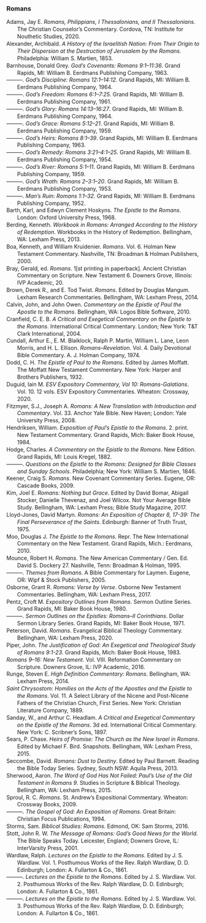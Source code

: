### Romans

<div class="csl-bib-body" style="line-height: 1.35; margin-left: 2em; text-indent:-2em;">
  <div class="csl-entry">Adams, Jay E. <i>Romans, Philippians, I Thessalonians, and II Thessalonians</i>. The Christian Counselor’s Commentary. Cordova, TN: Institute for Nouthetic Studies, 2020.</div>
  <span class="Z3988" title="url_ver=Z39.88-2004&amp;ctx_ver=Z39.88-2004&amp;rfr_id=info%3Asid%2Fzotero.org%3A2&amp;rft_val_fmt=info%3Aofi%2Ffmt%3Akev%3Amtx%3Abook&amp;rft.genre=book&amp;rft.btitle=Romans%2C%20Philippians%2C%20I%20Thessalonians%2C%20and%20II%20Thessalonians&amp;rft.place=Cordova%2C%20TN&amp;rft.publisher=Institute%20for%20Nouthetic%20Studies&amp;rft.series=The%20Christian%20Counselor%E2%80%99s%20Commentary&amp;rft.aufirst=Jay%20E.&amp;rft.aulast=Adams&amp;rft.au=Jay%20E.%20Adams&amp;rft.date=2020"></span>
  <div class="csl-entry">Alexander, Archibald. <i>A History of the Israelitish Nation: From Their Origin to Their Dispersion at the Destruction of Jerusalem by the Romans</i>. Philadelphia: William S. Martien, 1853.</div>
  <span class="Z3988" title="url_ver=Z39.88-2004&amp;ctx_ver=Z39.88-2004&amp;rfr_id=info%3Asid%2Fzotero.org%3A2&amp;rft_val_fmt=info%3Aofi%2Ffmt%3Akev%3Amtx%3Abook&amp;rft.genre=book&amp;rft.btitle=A%20History%20of%20the%20Israelitish%20Nation%3A%20From%20their%20Origin%20to%20their%20Dispersion%20at%20the%20Destruction%20of%20Jerusalem%20by%20the%20Romans&amp;rft.place=Philadelphia&amp;rft.publisher=William%20S.%20Martien&amp;rft.aufirst=Archibald&amp;rft.aulast=Alexander&amp;rft.au=Archibald%20Alexander&amp;rft.date=1853"></span>
  <div class="csl-entry">Barnhouse, Donald Grey. <i>God’s Covenants: Romans 9:1–11:36</i>. Grand Rapids, MI: William B. Eerdmans Publishing Company, 1963.</div>
  <span class="Z3988" title="url_ver=Z39.88-2004&amp;ctx_ver=Z39.88-2004&amp;rfr_id=info%3Asid%2Fzotero.org%3A2&amp;rft_val_fmt=info%3Aofi%2Ffmt%3Akev%3Amtx%3Abook&amp;rft.genre=book&amp;rft.btitle=God%E2%80%99s%20Covenants%3A%20Romans%209%3A1%E2%80%9311%3A36&amp;rft.place=Grand%20Rapids%2C%20MI&amp;rft.publisher=William%20B.%20Eerdmans%20Publishing%20Company&amp;rft.aufirst=Donald%20Grey&amp;rft.aulast=Barnhouse&amp;rft.au=Donald%20Grey%20Barnhouse&amp;rft.date=1963"></span>
  <div class="csl-entry">———. <i>God’s Discipline: Romans 12:1–14:12</i>. Grand Rapids, MI: William B. Eerdmans Publishing Company, 1964.</div>
  <span class="Z3988" title="url_ver=Z39.88-2004&amp;ctx_ver=Z39.88-2004&amp;rfr_id=info%3Asid%2Fzotero.org%3A2&amp;rft_val_fmt=info%3Aofi%2Ffmt%3Akev%3Amtx%3Abook&amp;rft.genre=book&amp;rft.btitle=God%E2%80%99s%20Discipline%3A%20Romans%2012%3A1%E2%80%9314%3A12&amp;rft.place=Grand%20Rapids%2C%20MI&amp;rft.publisher=William%20B.%20Eerdmans%20Publishing%20Company&amp;rft.aufirst=Donald%20Grey&amp;rft.aulast=Barnhouse&amp;rft.au=Donald%20Grey%20Barnhouse&amp;rft.date=1964"></span>
  <div class="csl-entry">———. <i>God’s Freedom: Romans 6:1–7:25</i>. Grand Rapids, MI: William B. Eerdmans Publishing Company, 1961.</div>
  <span class="Z3988" title="url_ver=Z39.88-2004&amp;ctx_ver=Z39.88-2004&amp;rfr_id=info%3Asid%2Fzotero.org%3A2&amp;rft_val_fmt=info%3Aofi%2Ffmt%3Akev%3Amtx%3Abook&amp;rft.genre=book&amp;rft.btitle=God%E2%80%99s%20Freedom%3A%20Romans%206%3A1%E2%80%937%3A25&amp;rft.place=Grand%20Rapids%2C%20MI&amp;rft.publisher=William%20B.%20Eerdmans%20Publishing%20Company&amp;rft.aufirst=Donald%20Grey&amp;rft.aulast=Barnhouse&amp;rft.au=Donald%20Grey%20Barnhouse&amp;rft.date=1961"></span>
  <div class="csl-entry">———. <i>God’s Glory: Romans 14:13–16:27</i>. Grand Rapids, MI: William B. Eerdmans Publishing Company, 1964.</div>
  <span class="Z3988" title="url_ver=Z39.88-2004&amp;ctx_ver=Z39.88-2004&amp;rfr_id=info%3Asid%2Fzotero.org%3A2&amp;rft_val_fmt=info%3Aofi%2Ffmt%3Akev%3Amtx%3Abook&amp;rft.genre=book&amp;rft.btitle=God%E2%80%99s%20Glory%3A%20Romans%2014%3A13%E2%80%9316%3A27&amp;rft.place=Grand%20Rapids%2C%20MI&amp;rft.publisher=William%20B.%20Eerdmans%20Publishing%20Company&amp;rft.aufirst=Donald%20Grey&amp;rft.aulast=Barnhouse&amp;rft.au=Donald%20Grey%20Barnhouse&amp;rft.date=1964"></span>
  <div class="csl-entry">———. <i>God’s Grace: Romans 5:12–21</i>. Grand Rapids, MI: William B. Eerdmans Publishing Company, 1959.</div>
  <span class="Z3988" title="url_ver=Z39.88-2004&amp;ctx_ver=Z39.88-2004&amp;rfr_id=info%3Asid%2Fzotero.org%3A2&amp;rft_val_fmt=info%3Aofi%2Ffmt%3Akev%3Amtx%3Abook&amp;rft.genre=book&amp;rft.btitle=God%E2%80%99s%20Grace%3A%20Romans%205%3A12%E2%80%9321&amp;rft.place=Grand%20Rapids%2C%20MI&amp;rft.publisher=William%20B.%20Eerdmans%20Publishing%20Company&amp;rft.aufirst=Donald%20Grey&amp;rft.aulast=Barnhouse&amp;rft.au=Donald%20Grey%20Barnhouse&amp;rft.date=1959"></span>
  <div class="csl-entry">———. <i>God’s Heirs: Romans 8:1–39</i>. Grand Rapids, MI: William B. Eerdmans Publishing Company, 1963.</div>
  <span class="Z3988" title="url_ver=Z39.88-2004&amp;ctx_ver=Z39.88-2004&amp;rfr_id=info%3Asid%2Fzotero.org%3A2&amp;rft_val_fmt=info%3Aofi%2Ffmt%3Akev%3Amtx%3Abook&amp;rft.genre=book&amp;rft.btitle=God%E2%80%99s%20Heirs%3A%20Romans%208%3A1%E2%80%9339&amp;rft.place=Grand%20Rapids%2C%20MI&amp;rft.publisher=William%20B.%20Eerdmans%20Publishing%20Company&amp;rft.aufirst=Donald%20Grey&amp;rft.aulast=Barnhouse&amp;rft.au=Donald%20Grey%20Barnhouse&amp;rft.date=1963"></span>
  <div class="csl-entry">———. <i>God’s Remedy: Romans 3:21–4:1–25</i>. Grand Rapids, MI: William B. Eerdmans Publishing Company, 1954.</div>
  <span class="Z3988" title="url_ver=Z39.88-2004&amp;ctx_ver=Z39.88-2004&amp;rfr_id=info%3Asid%2Fzotero.org%3A2&amp;rft_val_fmt=info%3Aofi%2Ffmt%3Akev%3Amtx%3Abook&amp;rft.genre=book&amp;rft.btitle=God%E2%80%99s%20Remedy%3A%20Romans%203%3A21%E2%80%934%3A1%E2%80%9325&amp;rft.place=Grand%20Rapids%2C%20MI&amp;rft.publisher=William%20B.%20Eerdmans%20Publishing%20Company&amp;rft.aufirst=Donald%20Grey&amp;rft.aulast=Barnhouse&amp;rft.au=Donald%20Grey%20Barnhouse&amp;rft.date=1954"></span>
  <div class="csl-entry">———. <i>God’s River: Romans 5:1–11</i>. Grand Rapids, MI: William B. Eerdmans Publishing Company, 1959.</div>
  <span class="Z3988" title="url_ver=Z39.88-2004&amp;ctx_ver=Z39.88-2004&amp;rfr_id=info%3Asid%2Fzotero.org%3A2&amp;rft_val_fmt=info%3Aofi%2Ffmt%3Akev%3Amtx%3Abook&amp;rft.genre=book&amp;rft.btitle=God%E2%80%99s%20River%3A%20Romans%205%3A1%E2%80%9311&amp;rft.place=Grand%20Rapids%2C%20MI&amp;rft.publisher=William%20B.%20Eerdmans%20Publishing%20Company&amp;rft.aufirst=Donald%20Grey&amp;rft.aulast=Barnhouse&amp;rft.au=Donald%20Grey%20Barnhouse&amp;rft.date=1959"></span>
  <div class="csl-entry">———. <i>God’s Wrath: Romans 2–3:1–20</i>. Grand Rapids, MI: William B. Eerdmans Publishing Company, 1953.</div>
  <span class="Z3988" title="url_ver=Z39.88-2004&amp;ctx_ver=Z39.88-2004&amp;rfr_id=info%3Asid%2Fzotero.org%3A2&amp;rft_val_fmt=info%3Aofi%2Ffmt%3Akev%3Amtx%3Abook&amp;rft.genre=book&amp;rft.btitle=God%E2%80%99s%20Wrath%3A%20Romans%202%E2%80%933%3A1%E2%80%9320&amp;rft.place=Grand%20Rapids%2C%20MI&amp;rft.publisher=William%20B.%20Eerdmans%20Publishing%20Company&amp;rft.aufirst=Donald%20Grey&amp;rft.aulast=Barnhouse&amp;rft.au=Donald%20Grey%20Barnhouse&amp;rft.date=1953"></span>
  <div class="csl-entry">———. <i>Man’s Ruin: Romans 1:1–32</i>. Grand Rapids, MI: William B. Eerdmans Publishing Company, 1952.</div>
  <span class="Z3988" title="url_ver=Z39.88-2004&amp;ctx_ver=Z39.88-2004&amp;rfr_id=info%3Asid%2Fzotero.org%3A2&amp;rft_val_fmt=info%3Aofi%2Ffmt%3Akev%3Amtx%3Abook&amp;rft.genre=book&amp;rft.btitle=Man%E2%80%99s%20Ruin%3A%20Romans%201%3A1%E2%80%9332&amp;rft.place=Grand%20Rapids%2C%20MI&amp;rft.publisher=William%20B.%20Eerdmans%20Publishing%20Company&amp;rft.aufirst=Donald%20Grey&amp;rft.aulast=Barnhouse&amp;rft.au=Donald%20Grey%20Barnhouse&amp;rft.date=1952"></span>
  <div class="csl-entry">Barth, Karl, and Edwyn Clement Hoskyns. <i>The Epistle to the Romans</i>. London: Oxford University Press, 1968.</div>
  <span class="Z3988" title="url_ver=Z39.88-2004&amp;ctx_ver=Z39.88-2004&amp;rfr_id=info%3Asid%2Fzotero.org%3A2&amp;rft_id=urn%3Aisbn%3A978-0-19-500294-2&amp;rft_val_fmt=info%3Aofi%2Ffmt%3Akev%3Amtx%3Abook&amp;rft.genre=book&amp;rft.btitle=The%20Epistle%20to%20the%20Romans&amp;rft.place=London&amp;rft.publisher=Oxford%20University%20Press&amp;rft.aufirst=Karl&amp;rft.aulast=Barth&amp;rft.au=Karl%20Barth&amp;rft.au=Edwyn%20Clement%20Hoskyns&amp;rft.date=1968&amp;rft.tpages=547&amp;rft.isbn=978-0-19-500294-2&amp;rft.language=eng"></span>
  <div class="csl-entry">Berding, Kenneth. <i>Workbook in Romans: Arranged According to the History of Redemption</i>. Workbooks in the History of Redemption. Bellingham, WA: Lexham Press, 2013.</div>
  <span class="Z3988" title="url_ver=Z39.88-2004&amp;ctx_ver=Z39.88-2004&amp;rfr_id=info%3Asid%2Fzotero.org%3A2&amp;rft_val_fmt=info%3Aofi%2Ffmt%3Akev%3Amtx%3Abook&amp;rft.genre=book&amp;rft.btitle=Workbook%20in%20Romans%3A%20Arranged%20according%20to%20the%20History%20of%20Redemption&amp;rft.place=Bellingham%2C%20WA&amp;rft.publisher=Lexham%20Press&amp;rft.series=Workbooks%20in%20the%20History%20of%20Redemption&amp;rft.aufirst=Kenneth&amp;rft.aulast=Berding&amp;rft.au=Kenneth%20Berding&amp;rft.date=2013"></span>
  <div class="csl-entry">Boa, Kenneth, and William Kruidenier. <i>Romans</i>. Vol. 6. Holman New Testament Commentary. Nashville, TN: Broadman &amp; Holman Publishers, 2000.</div>
  <span class="Z3988" title="url_ver=Z39.88-2004&amp;ctx_ver=Z39.88-2004&amp;rfr_id=info%3Asid%2Fzotero.org%3A2&amp;rft_val_fmt=info%3Aofi%2Ffmt%3Akev%3Amtx%3Abook&amp;rft.genre=book&amp;rft.btitle=Romans&amp;rft.place=Nashville%2C%20TN&amp;rft.publisher=Broadman%20%26%20Holman%20Publishers&amp;rft.series=Holman%20New%20Testament%20Commentary&amp;rft.aufirst=Kenneth&amp;rft.aulast=Boa&amp;rft.au=Kenneth%20Boa&amp;rft.au=William%20Kruidenier&amp;rft.date=2000"></span>
  <div class="csl-entry">Bray, Gerald, ed. <i>Romans</i>. 1[st printing in paperback]. Ancient Christian Commentary on Scripture. New Testament 6. Downers Grove, Illinois: IVP Academic, 20.</div>
  <span class="Z3988" title="url_ver=Z39.88-2004&amp;ctx_ver=Z39.88-2004&amp;rfr_id=info%3Asid%2Fzotero.org%3A2&amp;rft_id=urn%3Aisbn%3A978-0-8308-9748-3%20978-0-8308-4358-9%20978-0-8308-1356-8&amp;rft_val_fmt=info%3Aofi%2Ffmt%3Akev%3Amtx%3Abook&amp;rft.genre=book&amp;rft.btitle=Romans&amp;rft.place=Downers%20Grove%2C%20Illinois&amp;rft.publisher=IVP%20Academic&amp;rft.edition=1%5Bst%20printing%20in%20paperback%5D&amp;rft.series=Ancient%20Christian%20Commentary%20on%20Scripture.%20New%20Testament&amp;rft.aufirst=Gerald&amp;rft.aulast=Bray&amp;rft.au=Gerald%20Bray&amp;rft.tpages=382&amp;rft.isbn=978-0-8308-9748-3%20978-0-8308-4358-9%20978-0-8308-1356-8&amp;rft.language=eng"></span>
  <div class="csl-entry">Brown, Derek R., and E. Tod Twist. <i>Romans</i>. Edited by Douglas Mangum. Lexham Research Commentaries. Bellingham, WA: Lexham Press, 2014.</div>
  <span class="Z3988" title="url_ver=Z39.88-2004&amp;ctx_ver=Z39.88-2004&amp;rfr_id=info%3Asid%2Fzotero.org%3A2&amp;rft_val_fmt=info%3Aofi%2Ffmt%3Akev%3Amtx%3Abook&amp;rft.genre=book&amp;rft.btitle=Romans&amp;rft.place=Bellingham%2C%20WA&amp;rft.publisher=Lexham%20Press&amp;rft.series=Lexham%20Research%20Commentaries&amp;rft.aufirst=Derek%20R.&amp;rft.aulast=Brown&amp;rft.au=Derek%20R.%20Brown&amp;rft.au=E.%20Tod%20Twist&amp;rft.au=Douglas%20Mangum&amp;rft.date=2014"></span>
  <div class="csl-entry">Calvin, John, and John Owen. <i>Commentary on the Epistle of Paul the Apostle to the Romans</i>. Bellingham, WA: Logos Bible Software, 2010.</div>
  <span class="Z3988" title="url_ver=Z39.88-2004&amp;ctx_ver=Z39.88-2004&amp;rfr_id=info%3Asid%2Fzotero.org%3A2&amp;rft_val_fmt=info%3Aofi%2Ffmt%3Akev%3Amtx%3Abook&amp;rft.genre=book&amp;rft.btitle=Commentary%20on%20the%20Epistle%20of%20Paul%20the%20Apostle%20to%20the%20Romans&amp;rft.place=Bellingham%2C%20WA&amp;rft.publisher=Logos%20Bible%20Software&amp;rft.aufirst=John&amp;rft.aulast=Calvin&amp;rft.au=John%20Calvin&amp;rft.au=John%20Owen&amp;rft.date=2010"></span>
  <div class="csl-entry">Cranfield, C. E. B. <i>A Critical and Exegetical Commentary on the Epistle to the Romans</i>. International Critical Commentary. London; New York: T&amp;T Clark International, 2004.</div>
  <span class="Z3988" title="url_ver=Z39.88-2004&amp;ctx_ver=Z39.88-2004&amp;rfr_id=info%3Asid%2Fzotero.org%3A2&amp;rft_val_fmt=info%3Aofi%2Ffmt%3Akev%3Amtx%3Abook&amp;rft.genre=book&amp;rft.btitle=A%20critical%20and%20exegetical%20commentary%20on%20the%20Epistle%20to%20the%20Romans&amp;rft.place=London%3B%20New%20York&amp;rft.publisher=T%26T%20Clark%20International&amp;rft.series=International%20Critical%20Commentary&amp;rft.aufirst=C.%20E.%20B.&amp;rft.aulast=Cranfield&amp;rft.au=C.%20E.%20B.%20Cranfield&amp;rft.date=2004"></span>
  <div class="csl-entry">Cundall, Arthur E., E. M. Blaiklock, Ralph P. Martin, William L. Lane, Leon Morris, and H. L. Ellison. <i>Romans–Revelation</i>. Vol. 4. Daily Devotional Bible Commentary. A. J. Holman Company, 1974.</div>
  <span class="Z3988" title="url_ver=Z39.88-2004&amp;ctx_ver=Z39.88-2004&amp;rfr_id=info%3Asid%2Fzotero.org%3A2&amp;rft_val_fmt=info%3Aofi%2Ffmt%3Akev%3Amtx%3Abook&amp;rft.genre=book&amp;rft.btitle=Romans%E2%80%93Revelation&amp;rft.publisher=A.%20J.%20Holman%20Company&amp;rft.series=Daily%20Devotional%20Bible%20Commentary&amp;rft.aufirst=Arthur%20E.&amp;rft.aulast=Cundall&amp;rft.au=Arthur%20E.%20Cundall&amp;rft.au=E.%20M.%20Blaiklock&amp;rft.au=Ralph%20P.%20Martin&amp;rft.au=William%20L.%20Lane&amp;rft.au=Leon%20Morris&amp;rft.au=H.%20L.%20Ellison&amp;rft.date=1974"></span>
  <div class="csl-entry">Dodd, C. H. <i>The Epistle of Paul to the Romans</i>. Edited by James Moffatt. The Moffatt New Testament Commentary. New York: Harper and Brothers Publishers, 1932.</div>
  <span class="Z3988" title="url_ver=Z39.88-2004&amp;ctx_ver=Z39.88-2004&amp;rfr_id=info%3Asid%2Fzotero.org%3A2&amp;rft_val_fmt=info%3Aofi%2Ffmt%3Akev%3Amtx%3Abook&amp;rft.genre=book&amp;rft.btitle=The%20Epistle%20of%20Paul%20to%20the%20Romans&amp;rft.place=New%20York&amp;rft.publisher=Harper%20and%20Brothers%20Publishers&amp;rft.series=The%20Moffatt%20New%20Testament%20Commentary&amp;rft.aufirst=C.%20H.&amp;rft.aulast=Dodd&amp;rft.au=C.%20H.%20Dodd&amp;rft.au=James%20Moffatt&amp;rft.date=1932"></span>
  <div class="csl-entry">Duguid, Iain M. <i>ESV Expository Commentary, Vol 10: Romans-Galatians</i>. Vol. 10. 12 vols. ESV Expository Commentaries. Wheaton: Crossway, 2020.</div>
  <span class="Z3988" title="url_ver=Z39.88-2004&amp;ctx_ver=Z39.88-2004&amp;rfr_id=info%3Asid%2Fzotero.org%3A2&amp;rft_id=urn%3Aisbn%3A978-1-4335-4664-8%20978-1-4335-7625-6&amp;rft_val_fmt=info%3Aofi%2Ffmt%3Akev%3Amtx%3Abook&amp;rft.genre=book&amp;rft.btitle=ESV%20Expository%20Commentary%2C%20Vol%2010%3A%20Romans-Galatians&amp;rft.place=Wheaton&amp;rft.publisher=Crossway&amp;rft.series=ESV%20Expository%20Commentaries&amp;rft.aufirst=Iain%20M.&amp;rft.aulast=Duguid&amp;rft.au=Iain%20M.%20Duguid&amp;rft.au=James%20M.%20Hamilton%20Jr.&amp;rft.au=Jay%20Sklar&amp;rft.au=Robert%20W.%20Yarbrough&amp;rft.au=Andy%20Naselli&amp;rft.au=Dane%20C.%20Ortlund&amp;rft.au=Frank%20Thielman&amp;rft.date=2020&amp;rft.tpages=1&amp;rft.isbn=978-1-4335-4664-8%20978-1-4335-7625-6&amp;rft.language=eng"></span>
  <div class="csl-entry">Fitzmyer, S.J., Joseph A. <i>Romans: A New Translation with Introduction and Commentary</i>. Vol. 33. Anchor Yale Bible. New Haven; London: Yale University Press, 2008.</div>
  <span class="Z3988" title="url_ver=Z39.88-2004&amp;ctx_ver=Z39.88-2004&amp;rfr_id=info%3Asid%2Fzotero.org%3A2&amp;rft_val_fmt=info%3Aofi%2Ffmt%3Akev%3Amtx%3Abook&amp;rft.genre=book&amp;rft.btitle=Romans%3A%20a%20new%20translation%20with%20introduction%20and%20commentary&amp;rft.place=New%20Haven%3B%20London&amp;rft.publisher=Yale%20University%20Press&amp;rft.series=Anchor%20Yale%20Bible&amp;rft.aufirst=S.J.%2C%20Joseph%20A.&amp;rft.aulast=Fitzmyer&amp;rft.au=S.J.%2C%20Joseph%20A.%20Fitzmyer&amp;rft.date=2008"></span>
  <div class="csl-entry">Hendriksen, William. <i>Exposition of Paul’s Epistle to the Romans</i>. 2. print. New Testament Commentary. Grand Rapids, Mich: Baker Book House, 1984.</div>
  <span class="Z3988" title="url_ver=Z39.88-2004&amp;ctx_ver=Z39.88-2004&amp;rfr_id=info%3Asid%2Fzotero.org%3A2&amp;rft_id=urn%3Aisbn%3A978-0-8010-4265-2&amp;rft_val_fmt=info%3Aofi%2Ffmt%3Akev%3Amtx%3Abook&amp;rft.genre=book&amp;rft.btitle=Exposition%20of%20Paul's%20epistle%20to%20the%20Romans&amp;rft.place=Grand%20Rapids%2C%20Mich&amp;rft.publisher=Baker%20Book%20House&amp;rft.edition=2.%20print&amp;rft.series=New%20Testament%20commentary&amp;rft.aufirst=William&amp;rft.aulast=Hendriksen&amp;rft.au=William%20Hendriksen&amp;rft.date=1984&amp;rft.tpages=533&amp;rft.isbn=978-0-8010-4265-2&amp;rft.language=eng"></span>
  <div class="csl-entry">Hodge, Charles. <i>A Commentary on the Epistle to the Romans</i>. New Edition. Grand Rapids, MI: Louis Kregel, 1882.</div>
  <span class="Z3988" title="url_ver=Z39.88-2004&amp;ctx_ver=Z39.88-2004&amp;rfr_id=info%3Asid%2Fzotero.org%3A2&amp;rft_val_fmt=info%3Aofi%2Ffmt%3Akev%3Amtx%3Abook&amp;rft.genre=book&amp;rft.btitle=A%20commentary%20on%20the%20Epistle%20to%20the%20Romans&amp;rft.place=Grand%20Rapids%2C%20MI&amp;rft.publisher=Louis%20Kregel&amp;rft.edition=New%20Edition&amp;rft.aufirst=Charles&amp;rft.aulast=Hodge&amp;rft.au=Charles%20Hodge&amp;rft.date=1882"></span>
  <div class="csl-entry">———. <i>Questions on the Epistle to the Romans: Designed for Bible Classes and Sunday Schools</i>. Philadelphia; New York: William S. Martien, 1846.</div>
  <span class="Z3988" title="url_ver=Z39.88-2004&amp;ctx_ver=Z39.88-2004&amp;rfr_id=info%3Asid%2Fzotero.org%3A2&amp;rft_val_fmt=info%3Aofi%2Ffmt%3Akev%3Amtx%3Abook&amp;rft.genre=book&amp;rft.btitle=Questions%20on%20the%20Epistle%20to%20the%20Romans%3A%20Designed%20for%20Bible%20Classes%20and%20Sunday%20Schools&amp;rft.place=Philadelphia%3B%20New%20York&amp;rft.publisher=William%20S.%20Martien&amp;rft.aufirst=Charles&amp;rft.aulast=Hodge&amp;rft.au=Charles%20Hodge&amp;rft.date=1846"></span>
  <div class="csl-entry">Keener, Craig S. <i>Romans</i>. New Covenant Commentary Series. Eugene, OR: Cascade Books, 2009.</div>
  <span class="Z3988" title="url_ver=Z39.88-2004&amp;ctx_ver=Z39.88-2004&amp;rfr_id=info%3Asid%2Fzotero.org%3A2&amp;rft_val_fmt=info%3Aofi%2Ffmt%3Akev%3Amtx%3Abook&amp;rft.genre=book&amp;rft.btitle=Romans&amp;rft.place=Eugene%2C%20OR&amp;rft.publisher=Cascade%20Books&amp;rft.series=New%20Covenant%20Commentary%20Series&amp;rft.aufirst=Craig%20S.&amp;rft.aulast=Keener&amp;rft.au=Craig%20S.%20Keener&amp;rft.date=2009"></span>
  <div class="csl-entry">Kim, Joel E. <i>Romans: Nothing but Grace</i>. Edited by David Bomar, Abigail Stocker, Danielle Thevenaz, and Joel Wilcox. Not Your Average Bible Study. Bellingham, WA: Lexham Press; Bible Study Magazine, 2017.</div>
  <span class="Z3988" title="url_ver=Z39.88-2004&amp;ctx_ver=Z39.88-2004&amp;rfr_id=info%3Asid%2Fzotero.org%3A2&amp;rft_val_fmt=info%3Aofi%2Ffmt%3Akev%3Amtx%3Abook&amp;rft.genre=book&amp;rft.btitle=Romans%3A%20Nothing%20but%20Grace&amp;rft.place=Bellingham%2C%20WA&amp;rft.publisher=Lexham%20Press%3B%20Bible%20Study%20Magazine&amp;rft.series=Not%20Your%20Average%20Bible%20Study&amp;rft.aufirst=Joel%20E.&amp;rft.aulast=Kim&amp;rft.au=Joel%20E.%20Kim&amp;rft.au=David%20Bomar&amp;rft.au=Abigail%20Stocker&amp;rft.au=Danielle%20Thevenaz&amp;rft.au=Joel%20Wilcox&amp;rft.date=2017"></span>
  <div class="csl-entry">Lloyd-Jones, David Martyn. <i>Romans: An Exposition of Chapter 8, 17-39: The Final Perseverance of the Saints</i>. Edinburgh: Banner of Truth Trust, 1975.</div>
  <span class="Z3988" title="url_ver=Z39.88-2004&amp;ctx_ver=Z39.88-2004&amp;rfr_id=info%3Asid%2Fzotero.org%3A2&amp;rft_id=urn%3Aisbn%3A978-0-85151-231-0&amp;rft_val_fmt=info%3Aofi%2Ffmt%3Akev%3Amtx%3Abook&amp;rft.genre=book&amp;rft.btitle=Romans%3A%20an%20exposition%20of%20chapter%208%2C%2017-39%3A%20the%20final%20perseverance%20of%20the%20Saints&amp;rft.place=Edinburgh&amp;rft.publisher=Banner%20of%20Truth%20Trust&amp;rft.aufirst=David%20Martyn&amp;rft.aulast=Lloyd-Jones&amp;rft.au=David%20Martyn%20Lloyd-Jones&amp;rft.date=1975&amp;rft.tpages=457&amp;rft.isbn=978-0-85151-231-0"></span>
  <div class="csl-entry">Moo, Douglas J. <i>The Epistle to the Romans</i>. Repr. The New International Commentary on the New Testament. Grand Rapids, Mich.: Eerdmans, 2010.</div>
  <span class="Z3988" title="url_ver=Z39.88-2004&amp;ctx_ver=Z39.88-2004&amp;rfr_id=info%3Asid%2Fzotero.org%3A2&amp;rft_id=urn%3Aisbn%3A978-0-8028-2317-5&amp;rft_val_fmt=info%3Aofi%2Ffmt%3Akev%3Amtx%3Abook&amp;rft.genre=book&amp;rft.btitle=The%20Epistle%20to%20the%20Romans&amp;rft.place=Grand%20Rapids%2C%20Mich.&amp;rft.publisher=Eerdmans&amp;rft.edition=Repr.&amp;rft.series=The%20new%20international%20commentary%20on%20the%20New%20Testament&amp;rft.aufirst=Douglas%20J.&amp;rft.aulast=Moo&amp;rft.au=Douglas%20J.%20Moo&amp;rft.date=2010&amp;rft.tpages=1012&amp;rft.isbn=978-0-8028-2317-5&amp;rft.language=eng"></span>
  <div class="csl-entry">Mounce, Robert H. <i>Romans</i>. The New American Commentary / Gen. Ed. David S. Dockery 27. Nashville, Tenn: Broadman &amp; Holman, 1995.</div>
  <span class="Z3988" title="url_ver=Z39.88-2004&amp;ctx_ver=Z39.88-2004&amp;rfr_id=info%3Asid%2Fzotero.org%3A2&amp;rft_id=urn%3Aisbn%3A978-0-8054-0127-1&amp;rft_val_fmt=info%3Aofi%2Ffmt%3Akev%3Amtx%3Abook&amp;rft.genre=book&amp;rft.btitle=Romans&amp;rft.place=Nashville%2C%20Tenn&amp;rft.publisher=Broadman%20%26%20Holman&amp;rft.series=The%20new%20American%20commentary%20%2F%20gen.%20ed.%20David%20S.%20Dockery&amp;rft.aufirst=Robert%20H.&amp;rft.aulast=Mounce&amp;rft.au=Robert%20H.%20Mounce&amp;rft.date=1995&amp;rft.tpages=301&amp;rft.isbn=978-0-8054-0127-1&amp;rft.language=eng"></span>
  <div class="csl-entry">———. <i>Themes from Romans</i>. A Bible Commentary for Laymen. Eugene, OR: Wipf &amp; Stock Publishers, 2005.</div>
  <span class="Z3988" title="url_ver=Z39.88-2004&amp;ctx_ver=Z39.88-2004&amp;rfr_id=info%3Asid%2Fzotero.org%3A2&amp;rft_val_fmt=info%3Aofi%2Ffmt%3Akev%3Amtx%3Abook&amp;rft.genre=book&amp;rft.btitle=Themes%20from%20Romans&amp;rft.place=Eugene%2C%20OR&amp;rft.publisher=Wipf%20%26%20Stock%20Publishers&amp;rft.series=A%20Bible%20Commentary%20for%20Laymen&amp;rft.aufirst=Robert%20H.&amp;rft.aulast=Mounce&amp;rft.au=Robert%20H.%20Mounce&amp;rft.date=2005"></span>
  <div class="csl-entry">Osborne, Grant R. <i>Romans: Verse by Verse</i>. Osborne New Testament Commentaries. Bellingham, WA: Lexham Press, 2017.</div>
  <span class="Z3988" title="url_ver=Z39.88-2004&amp;ctx_ver=Z39.88-2004&amp;rfr_id=info%3Asid%2Fzotero.org%3A2&amp;rft_val_fmt=info%3Aofi%2Ffmt%3Akev%3Amtx%3Abook&amp;rft.genre=book&amp;rft.btitle=Romans%3A%20Verse%20by%20Verse&amp;rft.place=Bellingham%2C%20WA&amp;rft.publisher=Lexham%20Press&amp;rft.series=Osborne%20New%20Testament%20Commentaries&amp;rft.aufirst=Grant%20R.&amp;rft.aulast=Osborne&amp;rft.au=Grant%20R.%20Osborne&amp;rft.date=2017"></span>
  <div class="csl-entry">Pentz, Croft M. <i>Expository Outlines from Romans</i>. Sermon Outline Series. Grand Rapids, MI: Baker Book House, 1980.</div>
  <span class="Z3988" title="url_ver=Z39.88-2004&amp;ctx_ver=Z39.88-2004&amp;rfr_id=info%3Asid%2Fzotero.org%3A2&amp;rft_val_fmt=info%3Aofi%2Ffmt%3Akev%3Amtx%3Abook&amp;rft.genre=book&amp;rft.btitle=Expository%20Outlines%20from%20Romans&amp;rft.place=Grand%20Rapids%2C%20MI&amp;rft.publisher=Baker%20Book%20House&amp;rft.series=Sermon%20Outline%20Series&amp;rft.aufirst=Croft%20M.&amp;rft.aulast=Pentz&amp;rft.au=Croft%20M.%20Pentz&amp;rft.date=1980"></span>
  <div class="csl-entry">———. <i>Sermon Outlines on the Epistles: Romans–II Corinthians</i>. Dollar Sermon Library Series. Grand Rapids, MI: Baker Book House, 1971.</div>
  <span class="Z3988" title="url_ver=Z39.88-2004&amp;ctx_ver=Z39.88-2004&amp;rfr_id=info%3Asid%2Fzotero.org%3A2&amp;rft_val_fmt=info%3Aofi%2Ffmt%3Akev%3Amtx%3Abook&amp;rft.genre=book&amp;rft.btitle=Sermon%20Outlines%20on%20the%20Epistles%3A%20Romans%E2%80%93II%20Corinthians&amp;rft.place=Grand%20Rapids%2C%20MI&amp;rft.publisher=Baker%20Book%20House&amp;rft.series=Dollar%20Sermon%20Library%20Series&amp;rft.aufirst=Croft%20M.&amp;rft.aulast=Pentz&amp;rft.au=Croft%20M.%20Pentz&amp;rft.date=1971"></span>
  <div class="csl-entry">Peterson, David. <i>Romans</i>. Evangelical Biblical Theology Commentary. Bellingham, WA: Lexham Press, 2020.</div>
  <span class="Z3988" title="url_ver=Z39.88-2004&amp;ctx_ver=Z39.88-2004&amp;rfr_id=info%3Asid%2Fzotero.org%3A2&amp;rft_id=urn%3Aisbn%3A978-1-68359-427-7&amp;rft_val_fmt=info%3Aofi%2Ffmt%3Akev%3Amtx%3Abook&amp;rft.genre=book&amp;rft.btitle=Romans&amp;rft.place=Bellingham%2C%20WA&amp;rft.publisher=Lexham%20Press&amp;rft.series=Evangelical%20Biblical%20theology%20commentary&amp;rft.aufirst=David&amp;rft.aulast=Peterson&amp;rft.au=David%20Peterson&amp;rft.date=2020&amp;rft.tpages=613&amp;rft.isbn=978-1-68359-427-7"></span>
  <div class="csl-entry">Piper, John. <i>The Justification of God: An Exegetical and Theological Study of Romans 9:1-23</i>. Grand Rapids, Mich: Baker Book House, 1983.</div>
  <span class="Z3988" title="url_ver=Z39.88-2004&amp;ctx_ver=Z39.88-2004&amp;rfr_id=info%3Asid%2Fzotero.org%3A2&amp;rft_id=urn%3Aisbn%3A978-0-8010-7079-2&amp;rft_val_fmt=info%3Aofi%2Ffmt%3Akev%3Amtx%3Abook&amp;rft.genre=book&amp;rft.btitle=The%20justification%20of%20God%3A%20an%20exegetical%20and%20theological%20study%20of%20Romans%209%3A1-23&amp;rft.place=Grand%20Rapids%2C%20Mich&amp;rft.publisher=Baker%20Book%20House&amp;rft.aufirst=John&amp;rft.aulast=Piper&amp;rft.au=John%20Piper&amp;rft.date=1983&amp;rft.tpages=316&amp;rft.isbn=978-0-8010-7079-2"></span>
  <div class="csl-entry"><i>Romans 9–16: New Testament</i>. Vol. VIII. Reformation Commentary on Scripture. Downers Grove, IL: IVP Academic, 2016.</div>
  <span class="Z3988" title="url_ver=Z39.88-2004&amp;ctx_ver=Z39.88-2004&amp;rfr_id=info%3Asid%2Fzotero.org%3A2&amp;rft_val_fmt=info%3Aofi%2Ffmt%3Akev%3Amtx%3Abook&amp;rft.genre=book&amp;rft.btitle=Romans%209%E2%80%9316%3A%20New%20Testament&amp;rft.place=Downers%20Grove%2C%20IL&amp;rft.publisher=IVP%20Academic&amp;rft.series=Reformation%20Commentary%20on%20Scripture&amp;rft.date=2016"></span>
  <div class="csl-entry">Runge, Steven E. <i>High Definition Commentary: Romans</i>. Bellingham, WA: Lexham Press, 2014.</div>
  <span class="Z3988" title="url_ver=Z39.88-2004&amp;ctx_ver=Z39.88-2004&amp;rfr_id=info%3Asid%2Fzotero.org%3A2&amp;rft_val_fmt=info%3Aofi%2Ffmt%3Akev%3Amtx%3Abook&amp;rft.genre=book&amp;rft.btitle=High%20Definition%20Commentary%3A%20Romans&amp;rft.place=Bellingham%2C%20WA&amp;rft.publisher=Lexham%20Press&amp;rft.aufirst=Steven%20E.&amp;rft.aulast=Runge&amp;rft.au=Steven%20E.%20Runge&amp;rft.date=2014"></span>
  <div class="csl-entry"><i>Saint Chrysostom: Homilies on the Acts of the Apostles and the Epistle to the Romans</i>. Vol. 11. A Select Library of the Nicene and Post-Nicene Fathers of the Christian Church, First Series. New York: Christian Literature Company, 1889.</div>
  <span class="Z3988" title="url_ver=Z39.88-2004&amp;ctx_ver=Z39.88-2004&amp;rfr_id=info%3Asid%2Fzotero.org%3A2&amp;rft_val_fmt=info%3Aofi%2Ffmt%3Akev%3Amtx%3Abook&amp;rft.genre=book&amp;rft.btitle=Saint%20Chrysostom%3A%20Homilies%20on%20the%20Acts%20of%20the%20Apostles%20and%20the%20Epistle%20to%20the%20Romans&amp;rft.place=New%20York&amp;rft.publisher=Christian%20Literature%20Company&amp;rft.series=A%20Select%20Library%20of%20the%20Nicene%20and%20Post-Nicene%20Fathers%20of%20the%20Christian%20Church%2C%20First%20Series&amp;rft.date=1889"></span>
  <div class="csl-entry">Sanday, W., and Arthur C. Headlam. <i>A Critical and Exegetical Commentary on the Epistle of the Romans</i>. 3d ed. International Critical Commentary. New York: C. Scribner’s Sons, 1897.</div>
  <span class="Z3988" title="url_ver=Z39.88-2004&amp;ctx_ver=Z39.88-2004&amp;rfr_id=info%3Asid%2Fzotero.org%3A2&amp;rft_val_fmt=info%3Aofi%2Ffmt%3Akev%3Amtx%3Abook&amp;rft.genre=book&amp;rft.btitle=A%20critical%20and%20exegetical%20commentary%20on%20the%20Epistle%20of%20the%20Romans&amp;rft.place=New%20York&amp;rft.publisher=C.%20Scribner%E2%80%99s%20Sons&amp;rft.edition=3d%20ed.&amp;rft.series=International%20Critical%20Commentary&amp;rft.aufirst=W.&amp;rft.aulast=Sanday&amp;rft.au=W.%20Sanday&amp;rft.au=Arthur%20C.%20Headlam&amp;rft.date=1897"></span>
  <div class="csl-entry">Sears, P. Chase. <i>Heirs of Promise: The Church as the New Israel in Romans</i>. Edited by Michael F. Bird. Snapshots. Bellingham, WA: Lexham Press, 2015.</div>
  <span class="Z3988" title="url_ver=Z39.88-2004&amp;ctx_ver=Z39.88-2004&amp;rfr_id=info%3Asid%2Fzotero.org%3A2&amp;rft_val_fmt=info%3Aofi%2Ffmt%3Akev%3Amtx%3Abook&amp;rft.genre=book&amp;rft.btitle=Heirs%20of%20Promise%3A%20The%20Church%20as%20the%20New%20Israel%20in%20Romans&amp;rft.place=Bellingham%2C%20WA&amp;rft.publisher=Lexham%20Press&amp;rft.series=Snapshots&amp;rft.aufirst=P.%20Chase&amp;rft.aulast=Sears&amp;rft.au=P.%20Chase%20Sears&amp;rft.au=Michael%20F.%20Bird&amp;rft.date=2015"></span>
  <div class="csl-entry">Seccombe, David. <i>Romans: Dust to Destiny</i>. Edited by Paul Barnett. Reading the Bible Today Series. Sydney, South NSW: Aquila Press, 2013.</div>
  <span class="Z3988" title="url_ver=Z39.88-2004&amp;ctx_ver=Z39.88-2004&amp;rfr_id=info%3Asid%2Fzotero.org%3A2&amp;rft_val_fmt=info%3Aofi%2Ffmt%3Akev%3Amtx%3Abook&amp;rft.genre=book&amp;rft.btitle=Romans%3A%20Dust%20to%20Destiny&amp;rft.place=Sydney%2C%20South%20NSW&amp;rft.publisher=Aquila%20Press&amp;rft.series=Reading%20the%20Bible%20Today%20Series&amp;rft.aufirst=David&amp;rft.aulast=Seccombe&amp;rft.au=David%20Seccombe&amp;rft.au=Paul%20Barnett&amp;rft.date=2013"></span>
  <div class="csl-entry">Sherwood, Aaron. <i>The Word of God Has Not Failed: Paul’s Use of the Old Testament in Romans 9</i>. Studies in Scripture &amp; Biblical Theology. Bellingham, WA: Lexham Press, 2015.</div>
  <span class="Z3988" title="url_ver=Z39.88-2004&amp;ctx_ver=Z39.88-2004&amp;rfr_id=info%3Asid%2Fzotero.org%3A2&amp;rft_val_fmt=info%3Aofi%2Ffmt%3Akev%3Amtx%3Abook&amp;rft.genre=book&amp;rft.btitle=The%20Word%20of%20God%20Has%20Not%20Failed%3A%20Paul%E2%80%99s%20Use%20of%20the%20Old%20Testament%20in%20Romans%209&amp;rft.place=Bellingham%2C%20WA&amp;rft.publisher=Lexham%20Press&amp;rft.series=Studies%20in%20Scripture%20%26%20Biblical%20Theology&amp;rft.aufirst=Aaron&amp;rft.aulast=Sherwood&amp;rft.au=Aaron%20Sherwood&amp;rft.date=2015"></span>
  <div class="csl-entry">Sproul, R. C. <i>Romans</i>. St. Andrew’s Expositional Commentary. Wheaton: Crossway Books, 2009.</div>
  <span class="Z3988" title="url_ver=Z39.88-2004&amp;ctx_ver=Z39.88-2004&amp;rfr_id=info%3Asid%2Fzotero.org%3A2&amp;rft_id=urn%3Aisbn%3A978-1-4335-0685-7&amp;rft_val_fmt=info%3Aofi%2Ffmt%3Akev%3Amtx%3Abook&amp;rft.genre=book&amp;rft.btitle=Romans&amp;rft.place=Wheaton&amp;rft.publisher=Crossway%20Books&amp;rft.series=St.%20Andrew's%20Expositional%20Commentary&amp;rft.aufirst=R.%20C.&amp;rft.aulast=Sproul&amp;rft.au=R.%20C.%20Sproul&amp;rft.date=2009&amp;rft.tpages=558&amp;rft.isbn=978-1-4335-0685-7&amp;rft.language=eng"></span>
  <div class="csl-entry">———. <i>The Gospel of God: An Exposition of Romans</i>. Great Britain: Christian Focus Publications, 1994.</div>
  <span class="Z3988" title="url_ver=Z39.88-2004&amp;ctx_ver=Z39.88-2004&amp;rfr_id=info%3Asid%2Fzotero.org%3A2&amp;rft_val_fmt=info%3Aofi%2Ffmt%3Akev%3Amtx%3Abook&amp;rft.genre=book&amp;rft.btitle=The%20Gospel%20of%20God%3A%20An%20Exposition%20of%20Romans&amp;rft.place=Great%20Britain&amp;rft.publisher=Christian%20Focus%20Publications&amp;rft.aufirst=R.%20C.&amp;rft.aulast=Sproul&amp;rft.au=R.%20C.%20Sproul&amp;rft.date=1994"></span>
  <div class="csl-entry">Storms, Sam. <i>Biblical Studies: Romans</i>. Edmond, OK: Sam Storms, 2016.</div>
  <span class="Z3988" title="url_ver=Z39.88-2004&amp;ctx_ver=Z39.88-2004&amp;rfr_id=info%3Asid%2Fzotero.org%3A2&amp;rft_val_fmt=info%3Aofi%2Ffmt%3Akev%3Amtx%3Abook&amp;rft.genre=book&amp;rft.btitle=Biblical%20Studies%3A%20Romans&amp;rft.place=Edmond%2C%20OK&amp;rft.publisher=Sam%20Storms&amp;rft.aufirst=Sam&amp;rft.aulast=Storms&amp;rft.au=Sam%20Storms&amp;rft.date=2016"></span>
  <div class="csl-entry">Stott, John R. W. <i>The Message of Romans: God’s Good News for the World</i>. The Bible Speaks Today. Leicester, England; Downers Grove, IL: InterVarsity Press, 2001.</div>
  <span class="Z3988" title="url_ver=Z39.88-2004&amp;ctx_ver=Z39.88-2004&amp;rfr_id=info%3Asid%2Fzotero.org%3A2&amp;rft_val_fmt=info%3Aofi%2Ffmt%3Akev%3Amtx%3Abook&amp;rft.genre=book&amp;rft.btitle=The%20message%20of%20Romans%3A%20God%E2%80%99s%20good%20news%20for%20the%20world&amp;rft.place=Leicester%2C%20England%3B%20Downers%20Grove%2C%20IL&amp;rft.publisher=InterVarsity%20Press&amp;rft.series=The%20Bible%20Speaks%20Today&amp;rft.aufirst=John%20R.%20W.&amp;rft.aulast=Stott&amp;rft.au=John%20R.%20W.%20Stott&amp;rft.date=2001"></span>
  <div class="csl-entry">Wardlaw, Ralph. <i>Lectures on the Epistle to the Romans</i>. Edited by J. S. Wardlaw. Vol. 1. Posthumous Works of the Rev. Ralph Wardlaw, D. D. Edinburgh; London: A. Fullarton &amp; Co., 1861.</div>
  <span class="Z3988" title="url_ver=Z39.88-2004&amp;ctx_ver=Z39.88-2004&amp;rfr_id=info%3Asid%2Fzotero.org%3A2&amp;rft_val_fmt=info%3Aofi%2Ffmt%3Akev%3Amtx%3Abook&amp;rft.genre=book&amp;rft.btitle=Lectures%20on%20the%20Epistle%20to%20the%20Romans&amp;rft.place=Edinburgh%3B%20London&amp;rft.publisher=A.%20Fullarton%20%26%20Co.&amp;rft.series=Posthumous%20Works%20of%20the%20Rev.%20Ralph%20Wardlaw%2C%20D.%20D.&amp;rft.aufirst=Ralph&amp;rft.aulast=Wardlaw&amp;rft.au=Ralph%20Wardlaw&amp;rft.au=J.%20S.%20Wardlaw&amp;rft.date=1861"></span>
  <div class="csl-entry">———. <i>Lectures on the Epistle to the Romans</i>. Edited by J. S. Wardlaw. Vol. 2. Posthumous Works of the Rev. Ralph Wardlaw, D. D. Edinburgh; London: A. Fullarton &amp; Co., 1861.</div>
  <span class="Z3988" title="url_ver=Z39.88-2004&amp;ctx_ver=Z39.88-2004&amp;rfr_id=info%3Asid%2Fzotero.org%3A2&amp;rft_val_fmt=info%3Aofi%2Ffmt%3Akev%3Amtx%3Abook&amp;rft.genre=book&amp;rft.btitle=Lectures%20on%20the%20Epistle%20to%20the%20Romans&amp;rft.place=Edinburgh%3B%20London&amp;rft.publisher=A.%20Fullarton%20%26%20Co.&amp;rft.series=Posthumous%20Works%20of%20the%20Rev.%20Ralph%20Wardlaw%2C%20D.%20D.&amp;rft.aufirst=Ralph&amp;rft.aulast=Wardlaw&amp;rft.au=Ralph%20Wardlaw&amp;rft.au=J.%20S.%20Wardlaw&amp;rft.date=1861"></span>
  <div class="csl-entry">———. <i>Lectures on the Epistle to the Romans</i>. Edited by J. S. Wardlaw. Vol. 3. Posthumous Works of the Rev. Ralph Wardlaw, D. D. Edinburgh; London: A. Fullarton &amp; Co., 1861.</div>
  <span class="Z3988" title="url_ver=Z39.88-2004&amp;ctx_ver=Z39.88-2004&amp;rfr_id=info%3Asid%2Fzotero.org%3A2&amp;rft_val_fmt=info%3Aofi%2Ffmt%3Akev%3Amtx%3Abook&amp;rft.genre=book&amp;rft.btitle=Lectures%20on%20the%20Epistle%20to%20the%20Romans&amp;rft.place=Edinburgh%3B%20London&amp;rft.publisher=A.%20Fullarton%20%26%20Co.&amp;rft.series=Posthumous%20Works%20of%20the%20Rev.%20Ralph%20Wardlaw%2C%20D.%20D.&amp;rft.aufirst=Ralph&amp;rft.aulast=Wardlaw&amp;rft.au=Ralph%20Wardlaw&amp;rft.au=J.%20S.%20Wardlaw&amp;rft.date=1861"></span>
</div>